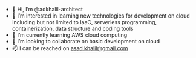 - 👋 Hi, I’m @adkhalil-architect
- 👀 I’m interested in learning new technologies for development on cloud including but not limited to IaaC, serverless programming, containerization, data structure and coding tools
- 🌱 I’m currently learning AWS cloud computing
- 💞️ I’m looking to collaborate on basic development on cloud
- 📫 I can be reached on asad.khalil@gmail.com

<!---
adkhalil-architect/adkhalil-architect is a ✨ special ✨ repository because its `README.md` (this file) appears on your GitHub profile.
You can click the Preview link to take a look at your changes.
--->
